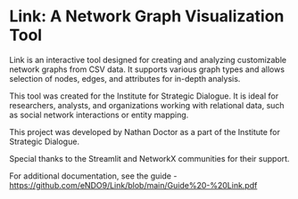 # Link: A Network Graph Visualization Tool

Link is an interactive tool designed for creating and analyzing customizable network graphs from CSV data. It supports various graph types and allows selection of nodes, edges, and attributes for in-depth analysis.

This tool was created for the Institute for Strategic Dialogue. It is ideal for researchers, analysts, and organizations working with relational data, such as social network interactions or entity mapping.

This project was developed by Nathan Doctor as a part of the Institute for Strategic Dialogue. 

Special thanks to the Streamlit and NetworkX communities for their support.

For additional documentation, see the guide - https://github.com/eNDO9/Link/blob/main/Guide%20-%20Link.pdf